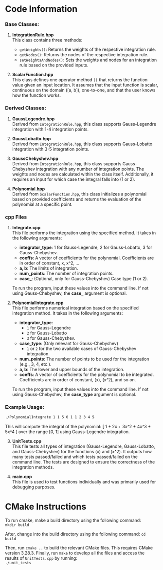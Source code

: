 # Code Information

### Base Classes:

1. **IntegrationRule.hpp**  
   This class contains three methods:
   - `getWeights()`: Returns the weights of the respective integration rule.
   - `getNodes()`: Returns the nodes of the respective integration rule.
   - `setWeightsAndNodes()`: Sets the weights and nodes for an integration rule based on the provided inputs.

2. **ScalarFunction.hpp**  
   This class defines one operator method `()` that returns the function value given an input location. It assumes that the input function is scalar, continuous on the domain \([a, b]\), one-to-one, and that the user knows how the function works.

### Derived Classes:

1. **GaussLegendre.hpp**  
   Derived from `IntegrationRule.hpp`, this class supports Gauss-Legendre integration with 1-4 integration points.

2. **GaussLobatto.hpp**  
   Derived from `IntegrationRule.hpp`, this class supports Gauss-Lobatto integration with 3-5 integration points.

3. **GaussChebyshev.hpp**  
   Derived from `IntegrationRule.hpp`, this class supports Gauss-Chebyshev integration with any number of integration points. The weights and nodes are calculated within the class itself. Additionally, it requires an input for which case the integral falls into (1 or 2).  

4. **Polynomial.hpp**  
   Derived from `ScalarFunction.hpp`, this class initializes a polynomial based on provided coefficients and returns the evaluation of the polynomial at a specific point.

### cpp Files

1. **Integrate.cpp**  
   This file performs the integration using the specified method. It takes in the following arguments:
   - **integrator_type**: 1 for Gauss-Legendre, 2 for Gauss-Lobatto, 3 for Gauss-Chebyshev.
   - **coeffs**: A vector of coefficients for the polynomial. Coefficients are in order of constant, x, x^2, ... 
   - **a, b**: The limits of integration.
   - **num_points**: The number of integration points.
   - **case_**: (Optional, only for Gauss-Chebyshev) Case type (1 or 2).
   
   To run the program, input these values into the command line. If not using Gauss-Chebyshev, the **case_** argument is optional.

2. **PolynomialIntegrate.cpp**  
   This file performs numerical integration based on the specified integration method. It takes in the following arguments:
   - **integrator_type**: 
     - `1` for Gauss-Legendre
     - `2` for Gauss-Lobatto
     - `3` for Gauss-Chebyshev.
   - **case_type**: (Only relevant for Gauss-Chebyshev)
     - `1` or `2` for the two available cases of Gauss-Chebyshev integration.
   - **num_points**: The number of points to be used for the integration (e.g., 3, 4, etc.).
   - **a, b**: The lower and upper bounds of the integration.
   - **coeffs**: A vector of coefficients for the polynomial to be integrated. Coefficients are in order of constant, \(x\), \(x^2\), and so on.
   
   To run the program, input these values into the command line. If not using Gauss-Chebyshev, the **case_type** argument is optional.

### Example Usage:
```bash
./PolynomialIntegrate 1 1 5 0 1 1 2 3 4 5
```
This will compute the integral of the polynomial: \[ 1 + 2x + 3x^2 + 4x^3 + 5x^4 \]
over the range [0, 1] using Gauss-Legendre integration.

3. **UnitTests.cpp**  
   This file tests all types of integration (Gauss-Legendre, Gauss-Lobatto, and Gauss-Chebyshev) for the functions \(x\) and \(x^2\). It outputs how many tests passed/failed and which tests passed/failed on the command line. The tests are designed to ensure the correctness of the integration methods.

4. **main.cpp**  
   This file is used to test functions individually and was primarily used for debugging purposes.

# CMake Instructions

To run cmake, make a build directory using the following command:  
`mkdir build`

After, change into the build directory using the following command:
`cd build`

Then, run `cmake ..` to build the relevant CMake files. This requires CMake version 3.28.3. Finally, run `make` to develop all the files and access the results of `UnitTests.cpp` by running:  
`./unit_tests`
